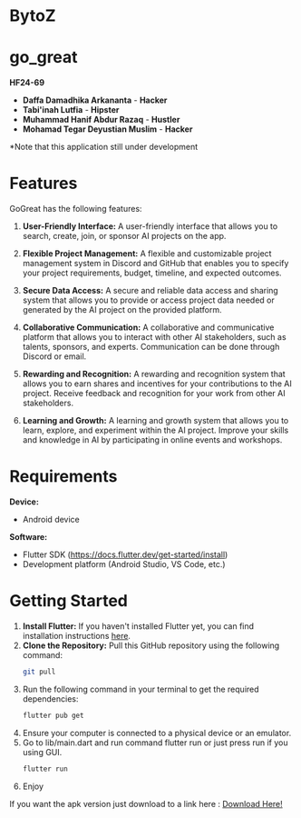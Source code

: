 # BytoZ

# go_great

**HF24-69**

* **Daffa Damadhika Arkananta** - **Hacker**
* **Tabi'inah Lutfia** - **Hipster**
* **Muhammad Hanif Abdur Razaq** - **Hustler**
* **Mohamad Tegar Deyustian Muslim** - **Hacker**

*Note that this application still under development

# Features

GoGreat has the following features:

1. **User-Friendly Interface:**
   A user-friendly interface that allows you to search, create, join, or sponsor AI projects on the app.

2. **Flexible Project Management:**
   A flexible and customizable project management system in Discord and GitHub that enables you to specify your project requirements, budget, timeline, and expected outcomes.

3. **Secure Data Access:**
   A secure and reliable data access and sharing system that allows you to provide or access project data needed or generated by the AI project on the provided platform.

4. **Collaborative Communication:**
   A collaborative and communicative platform that allows you to interact with other AI stakeholders, such as talents, sponsors, and experts. Communication can be done through Discord or email.

5. **Rewarding and Recognition:**
   A rewarding and recognition system that allows you to earn shares and incentives for your contributions to the AI project. Receive feedback and recognition for your work from other AI stakeholders.

6. **Learning and Growth:**
   A learning and growth system that allows you to learn, explore, and experiment within the AI project. Improve your skills and knowledge in AI by participating in online events and workshops.

# Requirements

**Device:**
* Android device

**Software:**
* Flutter SDK (https://docs.flutter.dev/get-started/install)
* Development platform (Android Studio, VS Code, etc.)

# Getting Started

1. **Install Flutter:**
   If you haven't installed Flutter yet, you can find installation instructions [here](https://flutter.dev/docs/get-started/install).
2. **Clone the Repository:**
   Pull this GitHub repository using the following command:
   ```bash
   git pull
3. Run the following command in your terminal to get the required dependencies:
    ```bash
    flutter pub get
5. Ensure your computer is connected to a physical device or an emulator.
6. Go to lib/main.dart and run command flutter run or just press run if you using GUI.
    ```bash
    flutter run
8. Enjoy




If you want the apk version just download to a link here :
[Download Here!](https://drive.google.com/file/d/156wTKmPSxFYWJeTRT_EZIWsKgL2Wc3qf/view?usp=drive_link"Download")
